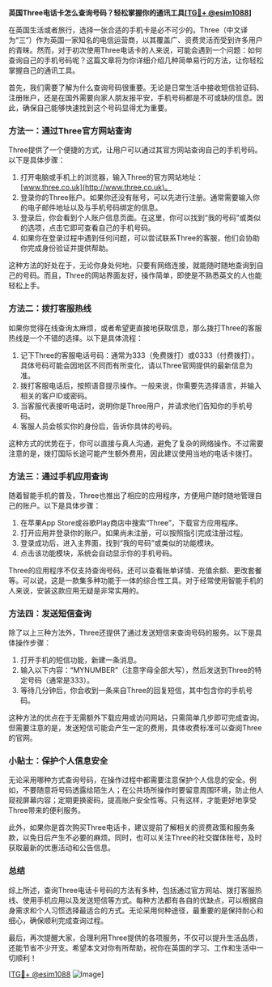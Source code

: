 **英国Three电话卡怎么查询号码？轻松掌握你的通讯工具[[TG💪+ @esim1088](https://t.me/s/esim1088)]**

在英国生活或者旅行，选择一张合适的手机卡是必不可少的。Three（中文译为“三”）作为英国一家知名的电信运营商，以其覆盖广、资费灵活而受到许多用户的青睐。然而，对于初次使用Three电话卡的人来说，可能会遇到一个问题：如何查询自己的手机号码呢？这篇文章将为你详细介绍几种简单易行的方法，让你轻松掌握自己的通讯工具。

首先，我们需要了解为什么查询号码很重要。无论是日常生活中接收短信验证码、注册账户，还是在国外需要向家人朋友报平安，手机号码都是不可或缺的信息。因此，确保自己能够快速找到这个号码显得尤为重要。

### 方法一：通过Three官方网站查询

Three提供了一个便捷的方式，让用户可以通过其官方网站查询自己的手机号码。以下是具体步骤：

1. 打开电脑或手机上的浏览器，输入Three的官方网站地址：[www.three.co.uk](http://www.three.co.uk)。
2. 登录你的Three账户。如果你还没有账号，可以先进行注册。通常需要输入你的电子邮件地址以及与手机号码绑定的信息。
3. 登录后，你会看到个人账户信息页面。在这里，你可以找到“我的号码”或类似的选项，点击它即可查看自己的手机号码。
4. 如果你在登录过程中遇到任何问题，可以尝试联系Three的客服，他们会协助你完成身份验证并提供帮助。

这种方法的好处在于，无论你身处何地，只要有网络连接，就能随时随地查询到自己的号码。而且，Three的网站界面友好，操作简单，即使是不熟悉英文的人也能轻松上手。

### 方法二：拨打客服热线

如果你觉得在线查询太麻烦，或者希望更直接地获取信息，那么拨打Three的客服热线是一个不错的选择。以下是具体流程：

1. 记下Three的客服电话号码：通常为333（免费拨打）或0333（付费拨打）。具体号码可能会因地区不同而有所变化，请以Three官网提供的最新信息为准。
2. 拨打客服电话后，按照语音提示操作。一般来说，你需要先选择语言，并输入相关的客户ID或密码。
3. 当客服代表接听电话时，说明你是Three用户，并请求他们告知你的手机号码。
4. 客服人员会核实你的身份后，告诉你具体的号码。

这种方式的优势在于，你可以直接与真人沟通，避免了复杂的网络操作。不过需要注意的是，拨打国际长途可能产生额外费用，因此建议使用当地的电话卡拨打。

### 方法三：通过手机应用查询

随着智能手机的普及，Three也推出了相应的应用程序，方便用户随时随地管理自己的账户。以下是具体步骤：

1. 在苹果App Store或谷歌Play商店中搜索“Three”，下载官方应用程序。
2. 打开应用并登录你的账户。如果尚未注册，可以按照指引完成注册过程。
3. 登录成功后，进入主界面，找到“我的号码”或类似的功能模块。
4. 点击该功能模块，系统会自动显示你的手机号码。

Three的应用程序不仅支持查询号码，还可以查看账单详情、充值余额、更改套餐等。可以说，这是一款集多种功能于一体的综合性工具。对于经常使用智能手机的人来说，安装这款应用无疑是非常实用的。

### 方法四：发送短信查询

除了以上三种方法外，Three还提供了通过发送短信来查询号码的服务。以下是具体操作步骤：

1. 打开手机的短信功能，新建一条消息。
2. 输入以下内容：“MYNUMBER”（注意字母全部大写），然后发送到Three的特定号码（通常是333）。
3. 等待几分钟后，你会收到一条来自Three的回复短信，其中包含你的手机号码。

这种方法的优点在于无需额外下载应用或访问网站，只需简单几步即可完成查询。但需要注意的是，发送短信可能会产生一定的费用，具体收费标准可以查阅Three的官网。

### 小贴士：保护个人信息安全

无论采用哪种方式查询号码，在操作过程中都需要注意保护个人信息的安全。例如，不要随意将号码透露给陌生人；在公共场所操作时要留意周围环境，防止他人窥视屏幕内容；定期更换密码，提高账户安全性等。只有这样，才能更好地享受Three带来的便利服务。

此外，如果你是首次购买Three电话卡，建议提前了解相关的资费政策和服务条款，以免日后产生不必要的麻烦。同时，也可以关注Three的社交媒体账号，及时获取最新的优惠活动和公告信息。

### 总结

综上所述，查询Three电话卡号码的方法有多种，包括通过官方网站、拨打客服热线、使用手机应用以及发送短信等方式。每种方法都有各自的优缺点，可以根据自身需求和个人习惯选择最适合的方式。无论采用何种途径，最重要的是保持耐心和细心，确保顺利完成查询过程。

最后，再次提醒大家，合理利用Three提供的各项服务，不仅可以提升生活品质，还能节省不少开支。希望本文对你有所帮助，祝你在英国的学习、工作和生活中一切顺利！

[[TG💪+ @esim1088](https://t.me/s/esim1088) ![Image](https://i.postimg.cc/4NQfJmqS/Snipaste-2025-05-13-00-14-12.png)]